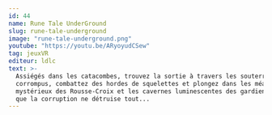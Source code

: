 ```yaml
---
id: 44
name: Rune Tale UnderGround
slug: rune-tale-underground
image: "rune-tale-underground.png"
youtube: "https://youtu.be/ARyoyudCSew"
tag: jeuxVR
editeur: ldlc
text: >-
  Assiégés dans les catacombes, trouvez la sortie à travers les souterrains
  corrompus, combattez des hordes de squelettes et plongez dans les méandres
  mystérieux des Rousse-Croix et les cavernes luminescentes des gardiens avant
  que la corruption ne détruise tout...
---
```

